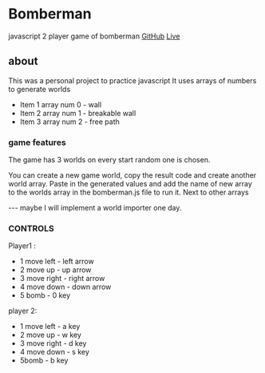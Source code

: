 # Bomberman
javascript 2 player game of bomberman
[GitHub](https://github.com/emilkovacevic/bomberman-js-game)
[Live](https://emilkovacevic.com/publicprojects/bomberman/bomberman.html)
 
## about
This was a personal project to practice javascript
It uses arrays of numbers to generate worlds

* Item 1 array num 0 - wall
* Item 2 array num 1 - breakable wall
* Item 3 array num 2 - free path
 
### game features 
The game has 3 worlds on every start random one is chosen.

You can create a new game world, copy the result code and create another world array. Paste in the generated values and add the name of new array to the worlds array in the bomberman.js file to run it. Next to other arrays

--- maybe I will implement a world importer one day.


### CONTROLS
Player1 :
*  1 move left - left arrow
*  2 move up - up arrow
*  3 move right - right arrow
*  4 move down - down arrow
*  5 bomb - 0 key

player 2:
*  1 move left - a key
*  2 move up - w key
*  3 move right - d key
*  4 move down - s key
*  5bomb - b key

